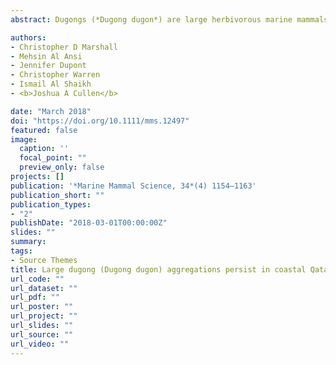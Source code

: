 ```yaml
---
abstract: Dugongs (*Dugong dugon*) are large herbivorous marine mammals of the order Sirenia commonly referred to as sea cows. Due to their herbivorous diet, feeding and foraging dominate their natural history. Dugongs have evolved a specialized feeding apparatus for efficient grazing and processing of sea grass, which can occur by cropping blades or the excavation of roots and rhizomes (Marsh et al. 1999; Marshall et al. 2003; Lanyon and Sanson 2006a,b). The excavation of seagrasses results in sig- nature benthic feeding trails in which 60%–90% of the vegetation may be removed (Heinsohn et al. 1977; Preen 1992, 1995; Marsh et al. 2011). Sediment plumes from dugong foraging are easily observed during aerial surveys. Due to their low reproductive output, dugongs are vulnerable to perturbations in their environment, such as habitat degradation, fisheries bycatch and contaminants (Baldwin and Cockcroft 1997, Marsh et al. 2011, Reynolds and Marshall 2012) from which populations may be slow to recover...

authors:
- Christopher D Marshall
- Mehsin Al Ansi
- Jennifer Dupont
- Christopher Warren
- Ismail Al Shaikh
- <b>Joshua A Cullen</b>

date: "March 2018"
doi: "https://doi.org/10.1111/mms.12497"
featured: false
image:
  caption: ''
  focal_point: ""
  preview_only: false
projects: []
publication: '*Marine Mammal Science, 34*(4) 1154–1163'
publication_short: ""
publication_types:
- "2"
publishDate: "2018-03-01T00:00:00Z"
slides: ""
summary:
tags:
- Source Themes
title: Large dugong (Dugong dugon) aggregations persist in coastal Qatar
url_code: ""
url_dataset: ""
url_pdf: ""
url_poster: ""
url_project: ""
url_slides: ""
url_source: ""
url_video: ""
---
```


